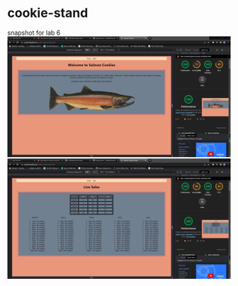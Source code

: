 # cookie-stand
snapshot for lab 6
  ![home page snapshot](https://github.com/CodeMell/cookie-stand/blob/main/Screenshot%202023-03-01%20193813.jpg)
  ![sales page snapshot](https://github.com/CodeMell/cookie-stand/blob/main/Screenshot%202023-03-01%20193839.jpg)
